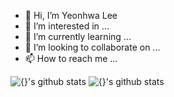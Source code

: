 - 👋 Hi, I’m Yeonhwa Lee
- 👀 I’m interested in ...
- 🌱 I’m currently learning ...
- 💞️ I’m looking to collaborate on ...
- 📫 How to reach me ...

<!---
yhlee0/yhlee0 is a ✨ special ✨ repository because its `README.md` (this file) appears on your GitHub profile.
You can click the Preview link to take a look at your changes.
--->
![{}'s github stats](https://github-readme-stats.vercel.app/api?username=yhlee0&show_icons=true&title_color=f7f307&icon_color=02b062&text_color=ffffff&bg_color=180175)
![{}'s github stats](https://github-readme-stats.vercel.app/api?username=yhlee0&show_icons=true&&theme=dracula&count_private=true)
